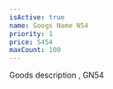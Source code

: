 ```yaml
---
isActive: true
name: Googs Name N54
priority: 1
price: 5454
maxCount: 100
---
```


Goods description , GN54